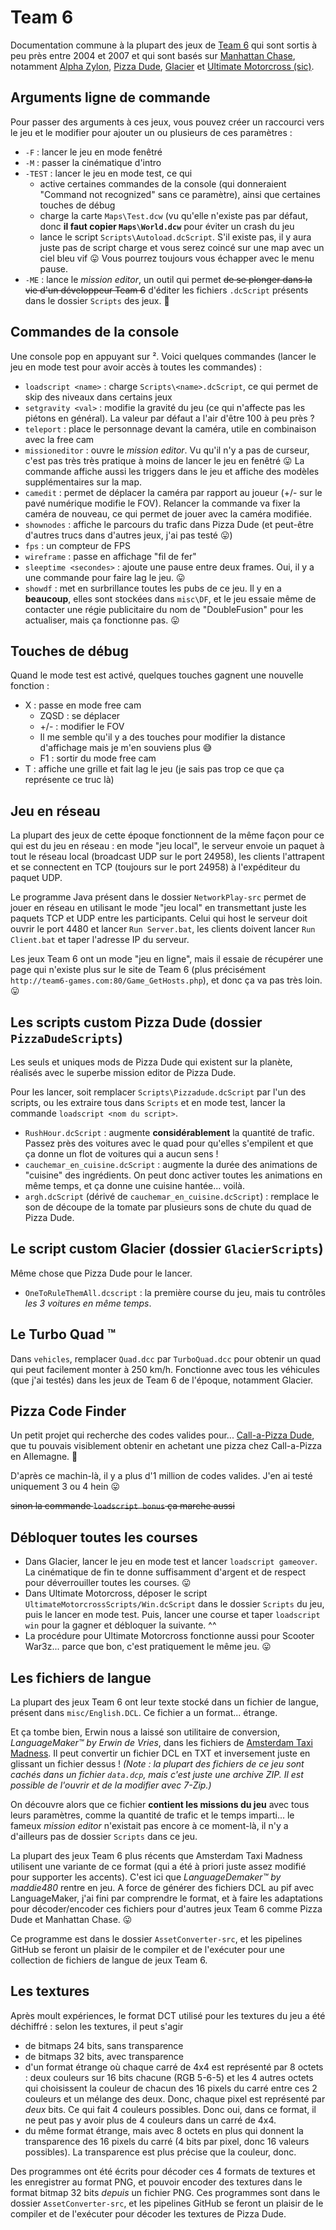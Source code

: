 # Team 6

Documentation commune à la plupart des jeux de [Team 6](https://team6-games.com) qui sont sortis à peu près entre 2004 et 2007 et qui sont basés sur [Manhattan Chase](https://archive.org/details/manhattan-chase), notamment [Alpha Zylon](https://store.steampowered.com/app/313210/Alpha_Zylon/), [Pizza Dude](https://archive.org/details/pizza-dude), [Glacier](https://archive.org/details/glacier_202306) et [Ultimate Motorcross (sic)](https://archive.org/details/umcross).

## Arguments ligne de commande

Pour passer des arguments à ces jeux, vous pouvez créer un raccourci vers le jeu et le modifier pour ajouter un ou plusieurs de ces paramètres :

- `-F` : lancer le jeu en mode fenêtré
- `-M` : passer la cinématique d'intro
- `-TEST` : lancer le jeu en mode test, ce qui
  - active certaines commandes de la console (qui donneraient "Command not recognized" sans ce paramètre), ainsi que certaines touches de débug
  - charge la carte `Maps\Test.dcw` (vu qu'elle n'existe pas par défaut, donc **il faut copier `Maps\World.dcw`** pour éviter un crash du jeu
  - lance le script `Scripts\Autoload.dcScript`. S'il existe pas, il y aura juste pas de script charge et vous serez coincé sur une map avec un ciel bleu vif 😛 Vous pourrez toujours vous échapper avec le menu pause.
- `-ME` : lance le _mission editor_, un outil qui permet ~~de se plonger dans la vie d'un développeur Team 6~~ d'éditer les fichiers `.dcScript` présents dans le dossier `Scripts` des jeux. 🍝

## Commandes de la console

Une console pop en appuyant sur ². Voici quelques commandes (lancer le jeu en mode test pour avoir accès à toutes les commandes) :
- `loadscript <name>` : charge `Scripts\<name>.dcScript`, ce qui permet de skip des niveaux dans certains jeux
- `setgravity <val>` : modifie la gravité du jeu (ce qui n'affecte pas les piétons en général). La valeur par défaut a l'air d'être 100 à peu près ?
- `teleport` : place le personnage devant la caméra, utile en combinaison avec la free cam
- `missioneditor` : ouvre le _mission editor_. Vu qu'il n'y a pas de curseur, c'est pas très très pratique à moins de lancer le jeu en fenêtré 😛 La commande affiche aussi les triggers dans le jeu et affiche des modèles supplémentaires sur la map.
- `camedit` : permet de déplacer la caméra par rapport au joueur (+/- sur le pavé numérique modifie le FOV). Relancer la commande va fixer la caméra de nouveau, ce qui permet de jouer avec la caméra modifiée.
- `shownodes` : affiche le parcours du trafic dans Pizza Dude (et peut-être d'autres trucs dans d'autres jeux, j'ai pas testé 😛)
- `fps` : un compteur de FPS
- `wireframe` : passe en affichage "fil de fer"
- `sleeptime <secondes>` : ajoute une pause entre deux frames. Oui, il y a une commande pour faire lag le jeu. 😛
- `showdf` : met en surbrillance toutes les pubs de ce jeu. Il y en a **beaucoup**, elles sont stockées dans `misc\DF`, et le jeu essaie même de contacter une régie publicitaire du nom de "DoubleFusion" pour les actualiser, mais ça fonctionne pas. 😛

## Touches de débug

Quand le mode test est activé, quelques touches gagnent une nouvelle fonction :
- X : passe en mode free cam
  - ZQSD : se déplacer
  - +/- : modifier le FOV
  - Il me semble qu'il y a des touches pour modifier la distance d'affichage mais je m'en souviens plus 😅
  - F1 : sortir du mode free cam
- T : affiche une grille et fait lag le jeu (je sais pas trop ce que ça représente ce truc là)

## Jeu en réseau

La plupart des jeux de cette époque fonctionnent de la même façon pour ce qui est du jeu en réseau : en mode "jeu local", le serveur envoie un paquet à tout le réseau local (broadcast UDP sur le port 24958), les clients l'attrapent et se connectent en TCP (toujours sur le port 24958) à l'expéditeur du paquet UDP.

Le programme Java présent dans le dossier `NetworkPlay-src` permet de jouer en réseau en utilisant le mode "jeu local" en transmettant juste les paquets TCP et UDP entre les participants. Celui qui host le serveur doit ouvrir le port 4480 et lancer `Run Server.bat`, les clients doivent lancer `Run Client.bat` et taper l'adresse IP du serveur.

Les jeux Team 6 ont un mode "jeu en ligne", mais il essaie de récupérer une page qui n'existe plus sur le site de Team 6 (plus précisément `http://team6-games.com:80/Game_GetHosts.php`), et donc ça va pas très loin. 😛

## Les scripts custom Pizza Dude (dossier `PizzaDudeScripts`)

Les seuls et uniques mods de Pizza Dude qui existent sur la planète, réalisés avec le superbe mission editor de Pizza Dude.

Pour les lancer, soit remplacer `Scripts\Pizzadude.dcScript` par l'un des scripts, ou les extraire tous dans `Scripts` et en mode test, lancer la commande `loadscript <nom du script>`.

- `RushHour.dcScript` : augmente **considérablement** la quantité de trafic. Passez près des voitures avec le quad pour qu'elles s'empilent et que ça donne un flot de voitures qui a aucun sens !
- `cauchemar_en_cuisine.dcScript` : augmente la durée des animations de "cuisine" des ingrédients. On peut donc activer toutes les animations en même temps, et ça donne une cuisine hantée... voilà.
- `argh.dcScript` (dérivé de `cauchemar_en_cuisine.dcScript`) : remplace le son de découpe de la tomate par plusieurs sons de chute du quad de Pizza Dude.

## Le script custom Glacier (dossier `GlacierScripts`)

Même chose que Pizza Dude pour le lancer.

- `OneToRuleThemAll.dcscript` : la première course du jeu, mais tu contrôles _les 3 voitures en même temps_.

## Le Turbo Quad :tm:

Dans `vehicles`, remplacer `Quad.dcc` par `TurboQuad.dcc` pour obtenir un quad qui peut facilement monter à 250 km/h. Fonctionne avec tous les véhicules (que j'ai testés) dans les jeux de Team 6 de l'époque, notamment Glacier.

## Pizza Code Finder

Un petit projet qui recherche des codes valides pour... [Call-a-Pizza Dude](https://web.archive.org/web/20070513220907/http://www.call-a-pizza.de/dude/), que tu pouvais visiblement obtenir en achetant une pizza chez Call-a-Pizza en Allemagne. :shrug:

D'après ce machin-là, il y a plus d'1 million de codes valides. J'en ai testé uniquement 3 ou 4 hein :stuck_out_tongue:

~~sinon la commande `loadscript bonus` ça marche aussi~~

## Débloquer toutes les courses

- Dans Glacier, lancer le jeu en mode test et lancer `loadscript gameover`. La cinématique de fin te donne suffisamment d'argent et de respect pour déverrouiller toutes les courses. :stuck_out_tongue:
- Dans Ultimate Motorcross, déposer le script `UltimateMotorcrossScripts/Win.dcScript` dans le dossier `Scripts` du jeu, puis le lancer en mode test. Puis, lancer une course et taper `loadscript win` pour la gagner et débloquer la suivante. ^^
- La procédure pour Ultimate Motorcross fonctionne aussi pour Scooter War3z... parce que bon, c'est pratiquement le même jeu. :stuck_out_tongue:

## Les fichiers de langue

La plupart des jeux Team 6 ont leur texte stocké dans un fichier de langue, présent dans `misc/English.DCL`. Ce fichier a un format... étrange.

Et ça tombe bien, Erwin nous a laissé son utilitaire de conversion, _LanguageMaker:tm: by Erwin de Vries_, dans les fichiers de [Amsterdam Taxi Madness](https://www.myabandonware.com/game/amsterdam-taxi-madness-gsj). Il peut convertir un fichier DCL en TXT et inversement juste en glissant un fichier dessus !
_(Note : la plupart des fichiers de ce jeu sont cachés dans un fichier `data.dcp`, mais c'est juste une archive ZIP. Il est possible de l'ouvrir et de la modifier avec 7-Zip.)_

On découvre alors que ce fichier **contient les missions du jeu** avec tous leurs paramètres, comme la quantité de trafic et le temps imparti... le fameux _mission editor_ n'existait pas encore à ce moment-là, il n'y a d'ailleurs pas de dossier `Scripts` dans ce jeu.

La plupart des jeux Team 6 plus récents que Amsterdam Taxi Madness utilisent une variante de ce format (qui a été à priori juste assez modifié pour supporter les accents). C'est ici que _LanguageDemaker:tm: by maddie480_ rentre en jeu.
A force de générer des fichiers DCL au pif avec LanguageMaker, j'ai fini par comprendre le format, et à faire les adaptations pour décoder/encoder ces fichiers pour d'autres jeux Team 6 comme Pizza Dude et Manhattan Chase. :stuck_out_tongue:

Ce programme est dans le dossier `AssetConverter-src`, et les pipelines GitHub se feront un plaisir de le compiler et de l'exécuter pour une collection de fichiers de langue de jeux Team 6.

## Les textures

Après moult expériences, le format DCT utilisé pour les textures du jeu a été déchiffré : selon les textures, il peut s'agir
- de bitmaps 24 bits, sans transparence
- de bitmaps 32 bits, avec transparence
- d'un format étrange où chaque carré de 4x4 est représenté par 8 octets : deux couleurs sur 16 bits chacune (RGB 5-6-5) et les 4 autres octets qui choisissent la couleur de chacun des 16 pixels du carré entre ces 2 couleurs et un mélange des deux. Donc, chaque pixel est représenté par _deux_ bits. Ce qui fait 4 couleurs possibles. Donc oui, dans ce format, il ne peut pas y avoir plus de 4 couleurs dans un carré de 4x4.
- du même format étrange, mais avec 8 octets en plus qui donnent la transparence des 16 pixels du carré (4 bits par pixel, donc 16 valeurs possibles). La transparence est plus précise que la couleur, donc.

Des programmes ont été écrits pour décoder ces 4 formats de textures et les enregistrer au format PNG, et pouvoir encoder des textures dans le format bitmap 32 bits _depuis_ un fichier PNG.
Ces programmes sont dans le dossier `AssetConverter-src`, et les pipelines GitHub se feront un plaisir de le compiler et de l'exécuter pour décoder les textures de Pizza Dude.
